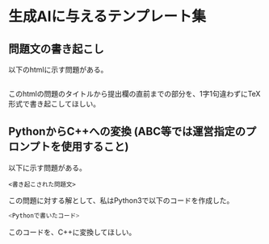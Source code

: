# 生成AIに与えるテンプレート集

## 問題文の書き起こし
以下のhtmlに示す問題がある。
```

```
このhtmlの問題のタイトルから提出欄の直前までの部分を、1字1句違わずにTeX形式で書き起こしてほしい。

## PythonからC++への変換 (ABC等では運営指定のプロンプトを使用すること)
以下に示す問題がある。
```
<書き起こされた問題文>
```
この問題に対する解として、私はPython3で以下のコードを作成した。
```Python
<Pythonで書いたコード>
```
このコードを、C++に変換してほしい。